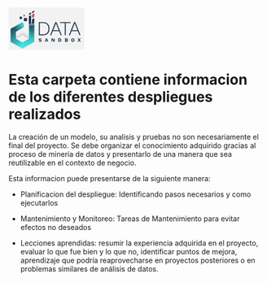 <img src="/App/logdat.JPG" alt="My cool logo"/>

# Esta carpeta contiene informacion de los diferentes despliegues realizados

La creación de un modelo, su analisis y pruebas no son necesariamente el final del proyecto.
Se debe organizar el conocimiento adquirido gracias al proceso de minería de datos y presentarlo 
de una manera que sea reutilizable en el contexto de negocio. 

Esta informacion puede presentarse de la siguiente manera:

- Planificacion del despliegue:
  Identificando pasos necesarios y como ejecutarlos
  
- Mantenimiento y Monitoreo:
  Tareas de Mantenimiento para evitar efectos no deseados
  
- Lecciones aprendidas:
  resumir la experiencia adquirida en el proyecto, evaluar lo que fue bien y lo que no,
  identificar puntos de mejora, aprendizaje que podría reaprovecharse en proyectos posteriores
  o en problemas similares de análisis de datos.

